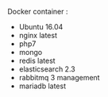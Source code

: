 Docker container : 
- Ubuntu 16.04 
- nginx latest
- php7 
- mongo 
- redis latest
- elasticsearch 2.3
- rabbitmq 3 management
- mariadb latest